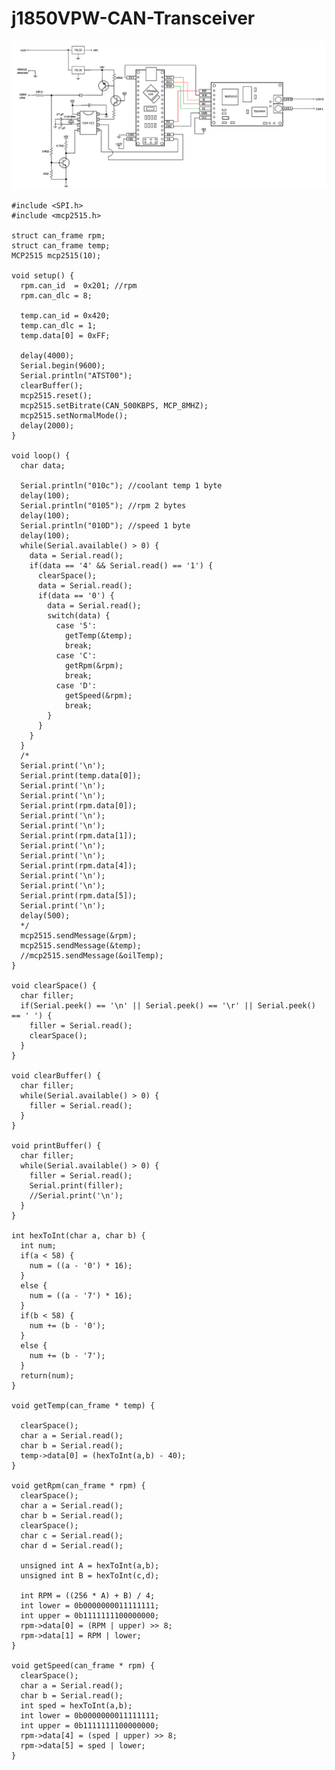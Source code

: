 # j1850VPW-CAN-Transceiver

![schematic](schematic.png)

    #include <SPI.h>
    #include <mcp2515.h>

    struct can_frame rpm;
    struct can_frame temp;
    MCP2515 mcp2515(10);

    void setup() {
      rpm.can_id  = 0x201; //rpm
      rpm.can_dlc = 8;

      temp.can_id = 0x420;
      temp.can_dlc = 1;
      temp.data[0] = 0xFF;

      delay(4000);
      Serial.begin(9600);
      Serial.println("ATST00");
      clearBuffer();
      mcp2515.reset();
      mcp2515.setBitrate(CAN_500KBPS, MCP_8MHZ);
      mcp2515.setNormalMode();
      delay(2000);
    }

    void loop() {
      char data;

      Serial.println("010c"); //coolant temp 1 byte
      delay(100);
      Serial.println("0105"); //rpm 2 bytes
      delay(100);
      Serial.println("010D"); //speed 1 byte
      delay(100);
      while(Serial.available() > 0) {
        data = Serial.read();
        if(data == '4' && Serial.read() == '1') {
          clearSpace();
          data = Serial.read();
          if(data == '0') {
            data = Serial.read();
            switch(data) {
              case '5':
                getTemp(&temp);
                break;
              case 'C':
                getRpm(&rpm);
                break;
              case 'D':
                getSpeed(&rpm);
                break;
            }
          }
        }
      }
      /*
      Serial.print('\n');
      Serial.print(temp.data[0]);
      Serial.print('\n');
      Serial.print('\n');
      Serial.print(rpm.data[0]);
      Serial.print('\n');
      Serial.print('\n');
      Serial.print(rpm.data[1]);
      Serial.print('\n');
      Serial.print('\n');
      Serial.print(rpm.data[4]);
      Serial.print('\n');
      Serial.print('\n');
      Serial.print(rpm.data[5]);
      Serial.print('\n');
      delay(500);
      */
      mcp2515.sendMessage(&rpm);
      mcp2515.sendMessage(&temp);
      //mcp2515.sendMessage(&oilTemp);
    }

    void clearSpace() {
      char filler;
      if(Serial.peek() == '\n' || Serial.peek() == '\r' || Serial.peek() == ' ') {
        filler = Serial.read();
        clearSpace();
      }
    }

    void clearBuffer() {
      char filler;
      while(Serial.available() > 0) {
        filler = Serial.read();
      }
    }

    void printBuffer() {
      char filler;
      while(Serial.available() > 0) {
        filler = Serial.read();
        Serial.print(filler);
        //Serial.print('\n');
      }
    }

    int hexToInt(char a, char b) {
      int num;
      if(a < 58) {
        num = ((a - '0') * 16);
      }
      else {
        num = ((a - '7') * 16);
      }
      if(b < 58) {
        num += (b - '0');
      }
      else {
        num += (b - '7');
      }
      return(num);
    }

    void getTemp(can_frame * temp) {

      clearSpace();
      char a = Serial.read();
      char b = Serial.read();
      temp->data[0] = (hexToInt(a,b) - 40);
    }

    void getRpm(can_frame * rpm) {
      clearSpace();
      char a = Serial.read();
      char b = Serial.read();
      clearSpace();
      char c = Serial.read();
      char d = Serial.read();

      unsigned int A = hexToInt(a,b);
      unsigned int B = hexToInt(c,d);

      int RPM = ((256 * A) + B) / 4;
      int lower = 0b0000000011111111;
      int upper = 0b1111111100000000;
      rpm->data[0] = (RPM | upper) >> 8;
      rpm->data[1] = RPM | lower;
    }

    void getSpeed(can_frame * rpm) {
      clearSpace();
      char a = Serial.read();
      char b = Serial.read();
      int sped = hexToInt(a,b);
      int lower = 0b0000000011111111;
      int upper = 0b1111111100000000;
      rpm->data[4] = (sped | upper) >> 8;
      rpm->data[5] = sped | lower;  
    }
